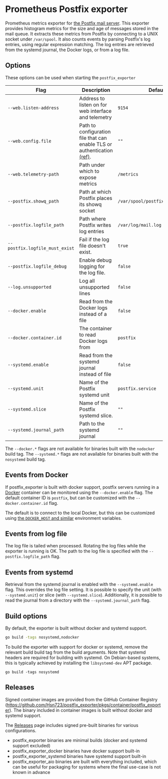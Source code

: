 # Prometheus Postfix exporter

Prometheus metrics exporter for [the Postfix mail server](http://www.postfix.org/).
This exporter provides histogram metrics for the size and age of messages stored in
the mail queue. It extracts these metrics from Postfix by connecting to
a UNIX socket under `/var/spool`. It also counts events by parsing Postfix's
log entries, using regular expression matching. The log entries are retrieved from
the systemd journal, the Docker logs, or from a log file.

## Options

These options can be used when starting the `postfix_exporter`

| Flag                     | Description                                          | Default                           |
|--------------------------|------------------------------------------------------|-----------------------------------|
| `--web.listen-address`   | Address to listen on for web interface and telemetry | `9154`                            |
| `--web.config.file   `   | Path to configuration file that can enable TLS or authentication [(ref)](https://github.com/prometheus/exporter-toolkit/blob/master/docs/web-configuration.md). | `""`                            |
| `--web.telemetry-path`   | Path under which to expose metrics                   | `/metrics`                        |
| `--postfix.showq_path`   | Path at which Postfix places its showq socket        | `/var/spool/postfix/public/showq` |
| `--postfix.logfile_path` | Path where Postfix writes log entries                | `/var/log/mail.log`               |
| `--postfix.logfile_must_exist` | Fail if the log file doesn't exist.            | `true`                            |
| `--postfix.logfile_debug` | Enable debug logging for the log file.              | `false`                           |
| `--log.unsupported`      | Log all unsupported lines                            | `false`                           |
| `--docker.enable`        | Read from the Docker logs instead of a file          | `false`                           |
| `--docker.container.id`  | The container to read Docker logs from               | `postfix`                         |
| `--systemd.enable`       | Read from the systemd journal instead of file        | `false`                           |
| `--systemd.unit`         | Name of the Postfix systemd unit                     | `postfix.service`                 |
| `--systemd.slice`        | Name of the Postfix systemd slice.                   | `""`                              |
| `--systemd.journal_path` | Path to the systemd journal                          | `""`                              |

The `--docker.*` flags are not available for binaries built with the `nodocker` build tag. The `--systemd.*` flags are not available for binaries built with the `nosystemd` build tag.

## Events from Docker

If postfix_exporter is built with docker support, postfix servers running in a [Docker](https://www.docker.com/)
container can be monitored using the `--docker.enable` flag. The
default container ID is `postfix`, but can be customized with the
`--docker.container.id` flag.

The default is to connect to the local Docker, but this can be
customized using [the `DOCKER_HOST` and
similar](https://pkg.go.dev/github.com/docker/docker/client?tab=doc#NewEnvClient)
environment variables.

## Events from log file

The log file is tailed when processed. Rotating the log files while the exporter
is running is OK. The path to the log file is specified with the
`--postfix.logfile_path` flag.

## Events from systemd

Retrieval from the systemd journal is enabled with the `--systemd.enable` flag.
This overrides the log file setting.
It is possible to specify the unit (with `--systemd.unit`) or slice (with `--systemd.slice`).
Additionally, it is possible to read the journal from a directory with the `--systemd.journal_path` flag.

## Build options

By default, the exporter is built without docker and systemd support.

```sh
go build -tags nosystemd,nodocker
```

To build the exporter with support for docker or systemd, remove the relevant build build tag from the build arguments. Note that systemd headers are required for building with systemd. On Debian-based systems, this is typically achieved by installing the `libsystemd-dev` APT package.

```
go build -tags nosystemd
```

## Releases

Signed container images are provided from the GitHub Container Registry (https://github.com/Hsn723/postfix_exporter/pkgs/container/postfix_exporter). The binary included in container images is built without docker and systemd support.

The [Releases](https://github.com/Hsn723/postfix_exporter/releases) page includes signed pre-built binaries for various configurations.

- postfix_exporter binaries are minimal builds (docker and systemd support excluded)
- postfix_exporter_docker binaries have docker support built-in
- postfix_exporter_systemd binaries have systemd support built-in
- postfix_exporter_aio binaries are built with everything included, which can be useful for packaging for systems where the final use-case is not known in advance
